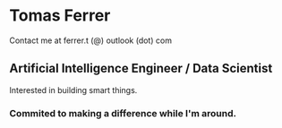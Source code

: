 # Tomas Ferrer
Contact me at ferrer.t (@) outlook (dot) com
## Artificial Intelligence Engineer / Data Scientist
Interested in building smart things.
### Commited to making a difference while I'm around.
